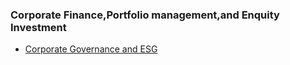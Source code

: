 ### Corporate Finance,Portfolio management,and Enquity Investment

- [Corporate Governance and ESG](https://github.com/PassWarer/KnowledgeReview/blob/master/Finance/%5BBook%204%5D%20Corporate%20Finance%2C%20Portfolio%20management%2C%20and%20Enquity%20Investment/%5BB4%5DCorporate%20governance%20and%20ESG.md)